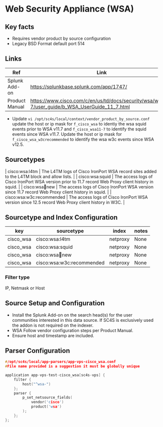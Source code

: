 # Web Security Appliance (WSA)

## Key facts

* Requires vendor product by source configuration
* Legacy BSD Format default port 514

## Links

| Ref            | Link                                                                                                    |
|----------------|---------------------------------------------------------------------------------------------------------|
| Splunk Add-on  | <https://splunkbase.splunk.com/app/1747/>                                                                 |
| Product Manual | <https://www.cisco.com/c/en/us/td/docs/security/wsa/wsa11-7/user_guide/b_WSA_UserGuide_11_7.html> |

* Update ``vi /opt/sc4s/local/context/vendor_product_by_source.conf`` update the host or ip mask for ``f_cisco_wsa`` to identiy the wsa squid events prior to WSA v11.7 and ``f_cisco_wsa11-7`` to identify the squid events since WSA v11.7. Update the host or ip mask for ``f_cisco_wsa_w3crecommended`` to identify the wsa w3c events since WSA v12.5.

## Sourcetypes

| cisco:wsa:l4tm      | The L4TM logs of Cisco IronPort WSA record sites added to the L4TM block and allow lists.                                                                                                    |
| cisco:wsa:squid      | The access logs of Cisco IronPort WSA version prior to 11.7 record Web Proxy client history in squid.                                                                                           |
| cisco:wsa:squid:new     | The access logs of Cisco IronPort WSA version since 11.7 record Web Proxy client history in squid.                                                                                           |
| cisco:wsa:w3c:recommended     | The access logs of Cisco IronPort WSA version since 12.5 record Web Proxy client history in W3C.                                                                                           |

## Sourcetype and Index Configuration

| key            | sourcetype     | index          | notes          |
|----------------|----------------|----------------|----------------|
| cisco_wsa    | cisco:wsa:l4tm    | netproxy          | None     |
| cisco_wsa    | cisco:wsa:squid    | netproxy          | None     |
| cisco_wsa    | cisco:wsa:squid:new    | netproxy          | None     |
| cisco_wsa    | cisco:wsa:w3c:recommended    | netproxy          | None     |

### Filter type

IP, Netmask or Host

## Source Setup and Configuration

* Install the Splunk Add-on on the search head(s) for the user communities interested in this data source. If SC4S is exclusively used the addon is not required on the indexer.
* WSA Follow vendor configuration steps per Product Manual.
* Ensure host and timestamp are included.

## Parser Configuration

```c
#/opt/sc4s/local/app-parsers/app-vps-cisco_wsa.conf
#File name provided is a suggestion it must be globally unique

application app-vps-test-cisco_wsa[sc4s-vps] {
	filter { 
        host("^wsa-")
    };	
    parser { 
        p_set_netsource_fields(
            vendor('cisco')
            product('wsa')
        ); 
    };   
};
```